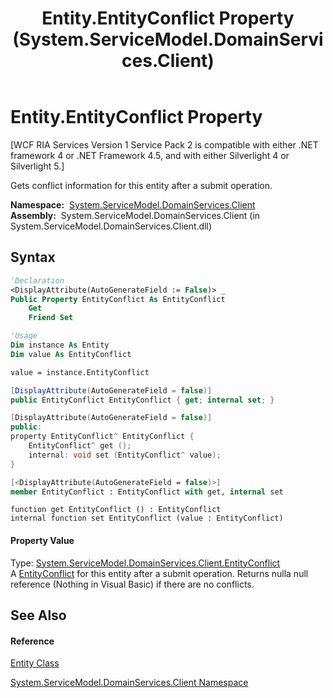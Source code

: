 ﻿---
title: Entity.EntityConflict Property  (System.ServiceModel.DomainServices.Client)
TOCTitle: EntityConflict Property
ms:assetid: P:System.ServiceModel.DomainServices.Client.Entity.EntityConflict
ms:mtpsurl: https://msdn.microsoft.com/en-us/library/system.servicemodel.domainservices.client.entity.entityconflict(v=VS.91)
ms:contentKeyID: 28754951
ms.date: 01/27/2012
mtps_version: v=VS.91
f1_keywords:
- System.ServiceModel.DomainServices.Client.Entity.EntityConflict
- System.ServiceModel.DomainServices.Client.Entity.get_EntityConflict
- System.ServiceModel.DomainServices.Client.Entity.set_EntityConflict
dev_langs:
- CSharp
- JScript
- VB
- FSharp
- c++
api_location:
- System.ServiceModel.DomainServices.Client.dll
api_name:
- System.ServiceModel.DomainServices.Client.Entity.EntityConflict
- System.ServiceModel.DomainServices.Client.Entity.get_EntityConflict
- System.ServiceModel.DomainServices.Client.Entity.set_EntityConflict
api_type:
- Managed
topic_type:
- apiref
- kbSyntax
product_family_name: VS
ROBOTS: INDEX,FOLLOW
---

# Entity.EntityConflict Property

\[WCF RIA Services Version 1 Service Pack 2 is compatible with either .NET framework 4 or .NET Framework 4.5, and with either Silverlight 4 or Silverlight 5.\]

Gets conflict information for this entity after a submit operation.

**Namespace:**  [System.ServiceModel.DomainServices.Client](ff422479\(v=vs.91\).md)  
**Assembly:**  System.ServiceModel.DomainServices.Client (in System.ServiceModel.DomainServices.Client.dll)

## Syntax

``` vb
'Declaration
<DisplayAttribute(AutoGenerateField := False)> _
Public Property EntityConflict As EntityConflict
    Get
    Friend Set
```

``` vb
'Usage
Dim instance As Entity
Dim value As EntityConflict

value = instance.EntityConflict
```

``` csharp
[DisplayAttribute(AutoGenerateField = false)]
public EntityConflict EntityConflict { get; internal set; }
```

``` c++
[DisplayAttribute(AutoGenerateField = false)]
public:
property EntityConflict^ EntityConflict {
    EntityConflict^ get ();
    internal: void set (EntityConflict^ value);
}
```

``` fsharp
[<DisplayAttribute(AutoGenerateField = false)>]
member EntityConflict : EntityConflict with get, internal set
```

``` jscript
function get EntityConflict () : EntityConflict
internal function set EntityConflict (value : EntityConflict)
```

#### Property Value

Type: [System.ServiceModel.DomainServices.Client.EntityConflict](ff423095\(v=vs.91\).md)  
A [EntityConflict](ff423095\(v=vs.91\).md) for this entity after a submit operation. Returns nulla null reference (Nothing in Visual Basic) if there are no conflicts.  

## See Also

#### Reference

[Entity Class](ff422907\(v=vs.91\).md)

[System.ServiceModel.DomainServices.Client Namespace](ff422479\(v=vs.91\).md)

